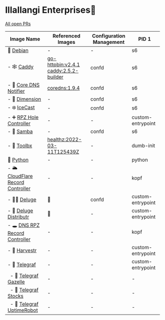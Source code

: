 # Illallangi Enterprises👋

[All open PRs](https://github.com/pulls?q=is%3Aopen+is%3Apr+org%3Aillallangi)

| Image Name | Referenced Images | Configuration Management | PID 1
|------------|-------------------|--------------------------|-------
| 🐧 [Debian](https://github.com/illallangi/debian) | - | - | s6 |
| - 🕸️ [Caddy](https://github.com/illallangi/caddy) | [go-httpbin:v2.4.1](https://hub.docker.com/r/mccutchen/go-httpbin)<br/>[caddy:2.5.2-builder](https://hub.docker.com/_/caddy) | confd | s6 |
| - 🔔 [Core DNS Notifier](https://github.com/illallangi/coredns-notifier) | [coredns:1.9.4](https://hub.docker.com/r/coredns/coredns) | confd | s6 |
| - 🏡 [Dimension](https://github.com/illallangi/dimension) | - | confd | s6 |
| - ❄️ [IceCast](https://github.com/illallangi/icecast) | - | confd | s6 |
| - ➕ [RPZ Hole Controller](https://github.com/illallangi/rpzhole-controller) | - | - | custom-entrypoint |
| - 📂 [Samba](https://github.com/illallangi/samba) | - | confd | s6 |
| - 🧰 [Toolbx](https://github.com/illallangi/toolbx) | [healthz:2022-03-11T125439Z](https://github.com/binkhq/healthz) | - | dumb-init |
| 🐍 [Python](https://github.com/illallangi/python) | - | - | python |
| - 🌥️ [CloudFlare Record Controller](https://github.com/illallangi/cloudflarerecord-controller) | - | - | kopf |
| - 🏴‍☠️ [Deluge](https://github.com/illallangi/deluge) | 🧰 | confd | custom-entrypoint |
| - 🚚 [Deluge Distributr](https://github.com/illallangi/deluge-distributr) | 🧰 | - | custom-entrypoint |
| - 🕳️ [DNS RPZ Record Controller](https://github.com/illallangi/dnsrpzrecord-controller) | - | - | kopf |
| - 🚜 [Harvestr](https://github.com/illallangi/harvestr) | - | - | custom-entrypoint |
| - 🔦 [Telegraf](https://github.com/illallangi/telegraf) | - | - | custom-entrypoint |
| &nbsp; - 🦒 [Telegraf Gazelle](https://github.com/illallangi/telegraf-gazelle) | - | - | - |
| &nbsp; - 🧦 [Telegraf Stocks](https://github.com/illallangi/telegraf-stocks) | - | - | - |
| &nbsp; - 🤖 [Telegraf UptimeRobot](https://github.com/illallangi/telegraf-uptimerobot) | - | - | - |
